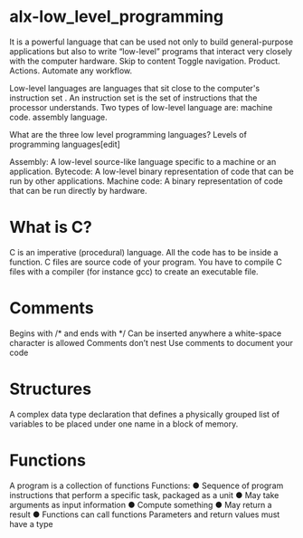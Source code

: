 # alx-low_level_programming
It is a powerful language that can be used not only to build general-purpose applications but also to write “low-level” programs that interact very closely with the computer hardware. Skip to content Toggle navigation. Product. Actions. Automate any workflow.

Low-level languages are languages that sit close to the computer's instruction set . An instruction set is the set of instructions that the processor understands. Two types of low-level language are: machine code. assembly language.

What are the three low level programming languages?
Levels of programming languages[edit]

Assembly: A low-level source-like language specific to a machine or an application. Bytecode: A low-level binary representation of code that can be run by other applications. Machine code: A binary representation of code that can be run directly by hardware.

# What is C?
C is an imperative (procedural) language.
All the code has to be inside a function.
C files are source code of your program.
You have to compile C files with a compiler (for instance gcc) to create an
executable file.

# Comments
Begins with /* and ends with */
Can be inserted anywhere a white-space character
is allowed
Comments don’t nest
Use comments to document your code

# Structures
A complex data type declaration that
defines a physically grouped list of
variables to be placed under one name
in a block of memory.

# Functions
A program is a collection of functions
Functions:
● Sequence of program instructions that perform a specific task,
packaged as a unit
● May take arguments as input information
● Compute something
● May return a result
● Functions can call functions
Parameters and return values must have a type
